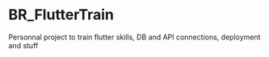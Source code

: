 # BR_FlutterTrain
Personnal project to train flutter skills, DB and API connections, deployment and stuff
